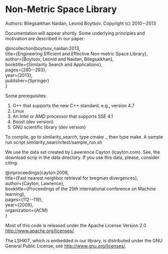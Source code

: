 Non-Metric Space Library
=================

Authors: Bilegsaikhan Naidan, Leonid Boytsov.
Copyright (c) 2010--2013

Documentation will appear shortly. Some underlying principles and motivation are described in our paper:

@incollection{boytsov_naidan:2013,  
  title={Engineering Efficient and Effective Non-metric Space Library},  
  author={Boytsov, Leonid and Naidan, Bilegsaikhan},  
  booktitle={Similarity Search and Applications},  
  pages={280--293},  
  year={2013},  
  publisher={Springer}  
}  

Some prerequisites:

1. G++ that supports the new C++ standard, e.g., version 4.7
2. Linux
3. An Intel or AMD processor that supports SSE 4.1
4. Boost (dev version)
5. GNU scientific library (dev version)

To compile, go to similarity_search, type cmake ., then type make. A sample run script similarity_search/test/sample_run.sh

We use the data set created by Lawerence Cayton (lcayton.com). See, the download scrip in the data directory. If you use this data, please, consider citing:

@inproceedings{cayton:2008,  
  title={Fast nearest neighbor retrieval for bregman divergences},  
  author={Cayton, Lawrence},  
  booktitle={Proceedings of the 25th international conference on Machine learning},  
  pages={112--119},   
  year={2008},   
  organization={ACM}  
}  


Most of this code is released under the
Apache License Version 2.0 http://www.apache.org/licenses/.

The LSHKIT, which is embedded in our library, is distributed under the GNU General Public License, see http://www.gnu.org/licenses/. 

